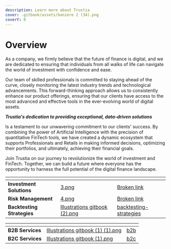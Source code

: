 ```yaml
---
description: Learn more about Trustia
cover: .gitbook/assets/baniere 2 (34).png
coverY: 0
---
```


# Overview

As a company, we firmly believe that the future of finance is digital, and we are dedicated to ensuring that individuals from all walks of life can navigate the world of investment with confidence and ease.

Our team of skilled professionals is committed to staying ahead of the curve, closely monitoring the latest industry trends and technological advancements. This forward-thinking approach allows us to consistently enhance our product offerings, ensuring that our clients have access to the most advanced and effective tools in the ever-evolving world of digital assets.

_**Trustia's dedication to providing exceptional, data-driven solutions**_&#x20;

Is a testament to our unwavering commitment to our clients' success. By combining the power of Artificial Intelligence with the precision of quantitative FinTech tools, we have created a dynamic ecosystem that supports Professionals and Retails in making informed decisions, optimizing their portfolios, and ultimately, achieving their financial goals.

Join Trustia on our journey to revolutionize the world of investment and FinTech. Together, we can build a future where everyone has the opportunity to harness the full potential of the digital finance landscape.

<table data-view="cards"><thead><tr><th></th><th data-hidden data-card-cover data-type="files"></th><th data-hidden data-card-target data-type="content-ref"></th></tr></thead><tbody><tr><td><strong>Investment Solutions</strong></td><td><a href=".gitbook/assets/3.png">3.png</a></td><td><a href="broken-reference">Broken link</a></td></tr><tr><td><strong>Risk Management</strong></td><td><a href=".gitbook/assets/4.png">4.png</a></td><td><a href="broken-reference">Broken link</a></td></tr><tr><td><strong>Backtesting Strategies</strong></td><td><a href=".gitbook/assets/Illustrations gitbook (2).png">Illustrations gitbook (2).png</a></td><td><a href="risk-management/backtesting-strategies/">backtesting-strategies</a></td></tr></tbody></table>

<table data-card-size="large" data-view="cards"><thead><tr><th></th><th data-hidden data-card-cover data-type="files"></th><th data-hidden data-card-target data-type="content-ref"></th></tr></thead><tbody><tr><td><strong>B2B Services</strong></td><td><a href=".gitbook/assets/Illustrations gitbook (1) (1).png">Illustrations gitbook (1) (1).png</a></td><td><a href="services/b2b/">b2b</a></td></tr><tr><td><strong>B2C Services</strong></td><td><a href=".gitbook/assets/Illustrations gitbook (1).png">Illustrations gitbook (1).png</a></td><td><a href="services/b2c/">b2c</a></td></tr></tbody></table>
